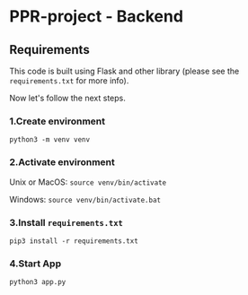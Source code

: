 # PPR-project - Backend 

## Requirements

This code is built using Flask and other library (please see the `requirements.txt` for more info).

Now let's follow the next steps.

### 1.Create environment
`python3 -m venv venv`

### 2.Activate environment
Unix or MacOS:
`source venv/bin/activate`

Windows:
`source venv/bin/activate.bat`

### 3.Install `requirements.txt`
`pip3 install -r requirements.txt`

### 4.Start App
`python3 app.py`